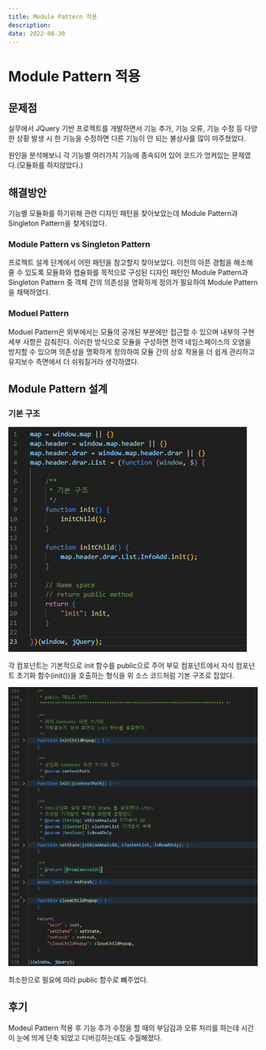 ```yaml
---
title: Module Pattern 적용
description: 
date: 2022-08-30
---
```


# Module Pattern 적용

## 문제점
실무에서 JQuery 기반 프로젝트를 개발하면서 기능 추가, 기능 오류, 기능 수정 등 다양한 상황 발생 시 한 기능을 수정하면 다른 기능이 안 되는 불상사를 많이 마주쳤었다. 


원인을 분석해보니 각 기능별 여러가지 기능에 종속되어 있어 코드가 엉켜있는 문제였다.(모듈화를 하지않았다.)

## 해결방안

기능별 모듈화를 하기위해 관련 디자인 패턴을 찾아보았는데 Module Pattern과 Singleton Pattern을 찾게되었다.

### Module Pattern vs Singleton Pattern

프로젝트 설계 단계에서 어떤 패턴을 참고할지 찾아보았다. 이전의 아픈 경험을 해소해줄 수 있도록 모듈화와 캡슐화를 목적으로 구성된 디자인 패턴인 Module Pattern과 Singleton Pattern 중 객체 간의 의존성을 명확하게 정의가 필요하여 Module Pattern을 채택하였다.

### Moduel Pattern
Moduel Pattern은 외부에서는 모듈의 공개된 부분에만 접근할 수 있으며 내부의 구현 세부 사항은 감춰진다.
이러한 방식으로 모듈을 구성하면 전역 네임스페이스의 오염을 방지할 수 있으며 의존성을 명확하게 정의하여 모듈 간의 상호 작용을 더 쉽게 관리하고 유지보수 측면에서 더 쉬워질거라 생각하였다.


## Module Pattern 설계

### 기본 구조

![Alt text](image-3.png)


각 컴포넌트는 기본적으로 init 함수를 public으로 주어 부모 컴포넌트에서 자식 컴포넌트 초기화 함수(init())을 호출하는 형식을 위 소스 코드처럼 기본 구조로 잡았다.


![Alt text](image-4.png)


최소한으로 필요에 따라 public 함수로 뺴주었다.  


   
## 후기 
Modeul Pattern 적용 후 기능 추가 수정을 할 때의 부담감과 오류 처리를 하는데 시간이 눈에 띄게 단축 되었고 디버깅하는데도 수월해졌다. 
